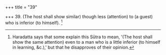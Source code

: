 +++
title = "39"

+++
39. (The host shall show similar) though less (attention) to (a guest) who is inferior (to himself). [^34] 


[^34]:  Haradatta says that some explain this Sūtra to mean, '(The host shall show the same attention) even to a man who is a little inferior (to himself in learning, &c.),' but that he disapproves of their opinion.
